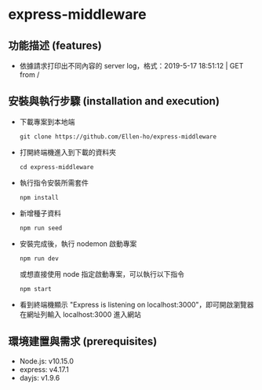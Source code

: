 # express-middleware

## 功能描述 (features)

- 依據請求打印出不同內容的 server log，格式：2019-5-17 18:51:12 | GET from /

## 安裝與執行步驟 (installation and execution)

- 下載專案到本地端

  ```
  git clone https://github.com/Ellen-ho/express-middleware
  ```

- 打開終端機進入到下載的資料夾

  ```
  cd express-middleware
  ```

- 執行指令安裝所需套件

  ```
  npm install
  ```

- 新增種子資料

  ```
  npm run seed
  ```

- 安裝完成後，執行 nodemon 啟動專案

  ```
  npm run dev
  ```

  或想直接使用 node 指定啟動專案，可以執行以下指令

  ```
  npm start
  ```

- 看到終端機顯示 "Express is listening on localhost:3000"，即可開啟瀏覽器在網址列輸入 localhost:3000 進入網站

## 環境建置與需求 (prerequisites)

- Node.js: v10.15.0
- express: v4.17.1
- dayjs: v1.9.6